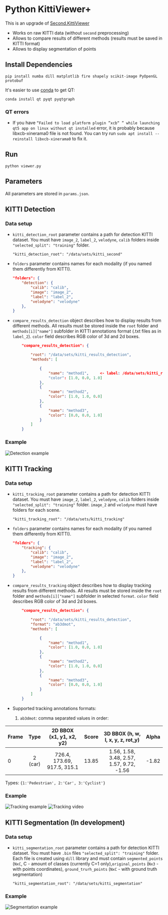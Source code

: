 # Python KittiViewer+

This is an upgrade of [Second.KittiViewer](https://github.com/traveller59/second.pytorch#try-kitti-viewer-deprecated)

- Works on raw KITTI data (without `second` preprocessing)
- Allows to compare results of different methods (results must be saved in KITTI format)
- Allows to display segmentation of points

## Install Dependencies

``pip install numba dill matplotlib fire shapely scikit-image PyOpenGL protobuf``

It's easier to use [conda](https://docs.conda.io/en/latest/miniconda.html) to get QT:

``conda install qt pyqt pyqtgraph``

### QT errors
- If you have `“Failed to load platform plugin ”xcb“ ” while launching qt5 app on linux without qt installed` error, it is probably because libxcb-xinerama0 file is not found. You can try run `sudo apt install --reinstall libxcb-xinerama0` to fix it.

## Run

`python viewer.py`

## Parameters 

All parameters are stored in `params.json`.

## KITTI Detection

### Data setup

- `kitti_detection_root` parameter contains a path for detection KITTI dataset. You must have `image_2`, `label_2`, `velodyne`, `calib` folders inside `"selected_split": "training"` folder.

    `"kitti_detection_root": "/data/sets/kitti_second"`

- `folders` parameter contains names for each modality (if you named them differently from KITTI).

    ```json
    "folders": {
        "detection": {
            "calib": "calib",
            "image": "image_2",
            "label": "label_2",
            "velodyne": "velodyne"
        },
    }
    ```

- `compare_results_detection` object describes how to display results from different methods. All results must be stored inside the `root` folder and `methods[i]["name"]` subfolder in KITTI annotations format (.txt files as in `label_2`). `color` field describes RGB color of 3d and 2d boxes.

    ```json
        "compare_results_detection": {

            "root": "/data/sets/kitti_results_detection",
            "methods": [

                {
                    "name": "method1",     <- label: /data/sets/kitti_results_detection/method1/training/*.txt  
                    "color": [1.0, 0.0, 1.0]
                },
                {
                    "name": "method2",
                    "color": [1.0, 1.0, 0.0]
                },
                {
                    "name": "method3",
                    "color": [0.0, 0.0, 1.0]
                }
            ]
        }
    ```

### Example

![Detection example](./images/detection.png)


## KITTI Tracking

### Data setup

- `kitti_tracking_root` parameter contains a path for detection KITTI dataset. You must have `image_2`, `label_2`, `velodyne`, `calib` folders inside `"selected_split": "training"` folder. `image_2` and `velodyne` must have folders for each scene.

    `"kitti_tracking_root": "/data/sets/kitti_tracking"`

- `folders` parameter contains names for each modality (if you named them differently from KITTI).

    ```json
    "folders": {
        "tracking": {
            "calib": "calib",
            "image": "image_2",
            "label": "label_2",
            "velodyne": "velodyne"
        },
    }
    ```

- `compare_results_tracking` object describes how to display tracking results from different methods. All results must be stored inside the `root` folder and `methods[i]["name"]` subfolder in selected `format`. `color` field describes RGB color of 3d and 2d boxes.

    ```json
        "compare_results_detection": {

            "root": "/data/sets/kitti_results_detection",
            "format": "ab3dmot",
            "methods": [

                {
                    "name": "method1",
                    "color": [1.0, 0.0, 1.0]
                },
                {
                    "name": "method2",
                    "color": [1.0, 1.0, 0.0]
                },
                {
                    "name": "method3",
                    "color": [0.0, 0.0, 1.0]
                }
            ]
        }
    ```

- Supported tracking annotations formats:
    
    1. `ab3dmot`: comma separated values in order:


Frame | Type   | 2D BBOX (x1, y1, x2, y2)       | Score | 3D BBOX (h, w, l, x, y, z, rot_y) | Alpha  | 
------|:------:|:------------------------------:|:----------:|:---------------------------------:|:-------------:
 0    | 2 (car) | 726.4, 173.69, 917.5, 315.1 |  13.85     | 1.56, 1.58, 3.48, 2.57, 1.57, 9.72, -1.56 | -1.82 | 

Types: `{1:'Pedestrian', 2:'Car', 3:'Cyclist'}`

### Example

![Tracking example](./images/tracking.png)
![Tracking video](./images/tracking-video.gif)

## KITTI Segmentation (In development)

### Data setup

- `kitti_segmentation_root` parameter contains a path for detection KITTI dataset. You must have `.bin` files `"selected_split": "training"` folder. Each file is created using `dill` library and must contain `segmented_points` (`NxC`, C - amount of classes (currently C=1 only),`original_points` (`Nx3` - with points coordinates), `ground_trurh_points` (`NxC` - with ground truth segmentation)

    `"kitti_segmentation_root": "/data/sets/kitti_segmentation"`

### Example

![Segmentation example](./images/segmentation.png)
